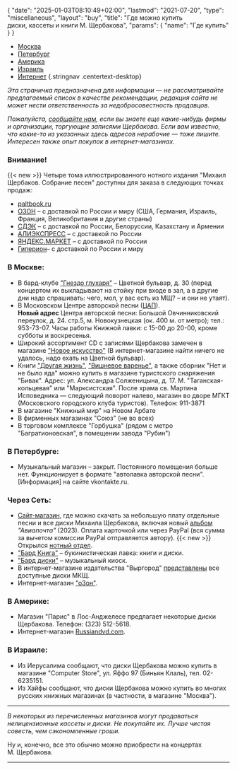 {
   "date": "2025-01-03T08:10:49+02:00",
   "lastmod": "2021-07-20",
   "type": "miscellaneous",
   "layout": "buy",
   "title": "Где можно купить<br> диски, кассеты и книги М. Щербакова",
   "params": {
        "name": "Где купить"
   }
}


- [Москва](#Moskva)
- [Петербург](#Peterburg)
- [Америка](buy.html#America)
- [Израиль](buy.html#Israel)
- [Интернет](buy.html#Net)
{.stringnav .centertext-desktop}

*Эта страничка предназначена для информации &mdash; не рассматривайте предлагаемый список в качестве рекомендации, редакция сайта не может нести ответственность за недобросовестность продавцов. <p>Пожалуйста, [сообщайте нам](mailto:deniskhin@gmail.com), если вы знаете еще какие-нибудь фирмы и организации, торгующие записями Щербакова. Если вам известно, что какие-то из указанных здесь адресов нерабочие &mdash; тоже пишите. Интересен также опыт покупок в интернет-магазинах.*

### Внимание!

{{< new >}} Четыре тома иллюстрированного нотного издания "Михаил Щербаков. Собрание песен" доступны для заказа в следующих точках продаж: 

- [paltbook.ru](https://paltbook.ru/catalog/knigi/1064/)
- [ОЗОН](https://www.ozon.ru/product/mihail-shcherbakov-sobranie-pesen-1981-1987-tom-1-266956133/) &ndash; с доставкой по России и  миру (США, Германия, Израиль, Франция, Великобритания и другие страны)
- [СДЭК](https://cdek.market/p/12480196/mihail-scherbakov.-sobranie-pesen-1981-1987-tom-1/) &ndash; с доставкой по России, Белоруссии, Казахстану и Aрмении
- [АЛИЭКСПРЕСС](https://a.aliexpress.com/_A7yDU1) &ndash; с доставкой по России
- [ЯНДЕКС.МАРКЕТ](https://market.yandex.ru/product--mikhail-shcherbakov-sobranie-pesen-1981-1987-tom-1/943823671) &ndash; с доставкой по России
- [Гиперион](https://hyperionbooks.ru/Mixail-Scherbakov-Sobranie-pesen-notnoe-izdanie-Tom-1-19811987)&ndash; с доставкой по России и  миру
 
<a name="Moskva"></a>

### В Москве:

-  В бард-клубе ["Гнездо глухаря"](http://gnezdogluharya.ru/) &ndash; Цветной бульвар, д. 30 (перед концертом их выкладывают на стойку при входе в зал, а в другие дни надо спрашивать: чего, мол, у вас есть из МЩ? &ndash; и они не утаят).
-  В Московском Центре авторской песни ([ЦАП](http://www.ksp-msk.ru/)).<br>
<b>Hовый адpес</b> Центpа автоpской песни: Большой Овчинниковский пеpеулок, д. 24. стp.5,
м.&nbsp;Hовокузнецкая (ок. 400 м. от метpо); тел.: 953-73-07. Часы работы Книжной лавки:
с 15-00 до 20-00, кроме субботы и воскресенья.
- Широкий ассортимент CD с записями Щербакова замечен в магазине ["Новое искусство"](http://newart.dvdmall.ru/) (В интернет-магазине найти ничего не удалось, надо ехать на Цветной бульвар).
-  Книги ["Другая жизнь"](Books/dz.html), ["Вишневое варенье"](Books/vv.html),
а также сборник "Нет и не было яда" можно купить в магазине туристского снаряжения "Бивак". Адрес: 
ул.&nbsp;Александра Солженицына, д. 17.
М.&nbsp;"Таганская-кольцевая" или "Марксистская".
После храма св.&nbsp;Мартина Исповедника &mdash; следующий поворот налево, магазин во дворе
МГКТ (Московского городского клуба туристов).  Телефон: 911-3871
-  В магазине "Книжный мир" на Новом Арбате 
-  В фирменных магазинах "Союз" (не во всех)
-  В торговом комплексе "Горбушка" (рядом с метро "Багратионовская", в помещении завода "Рубин")

<a name="Peterburg"></a>

### В Петербурге:

- Музыкальный магазин &ndash; закрыт. Постоянного помещения больше нет. Функционирует в формате "автолавка авторской песни". [Информация] на сайте vkontakte.ru.

<a name="Net"></a>

### Через Сеть:

- [Сайт-магазин](https://mkshch.com/), где можно скачать за небольшую плату отдельные песни и все диски Михаила Щербакова, включая новый [альбом](https://mkshch.com/album-aviapochta/) *"Авиапочта"* (2023). Оплата карточкой или через PayPal (вся сумма за вычетом комиссии PayPal отправляется автору). {{< new >}} Открылся [нотный отдел](https://mkshch.com/notes/).
- ["Бард Книга"](https://m.vk.com/bardkniga) &ndash; букинистическая лавка: книги и диски. 
- ["Бард диски"](https://m.vk.com/barddiski) &ndash; музыкальный киоск. 
- В интернет-магазине издательства "Выргород" [представлены](http://wyrgorod.ru/shop/itemsauthor_100635_0.html) все доступные диски МКЩ. 
- Интернет-магазин ["оЗон"](http://www.ozon.ru/context/detail/id/245920/). 

<a name="America"></a>

### В Америке:

- Магазин "Парис" в Лос-Анджелесе предлагает некоторые диски Щербакова. Телефон:  (323) 512-5618.
- Интернет-магазин [Russiandvd.com](http://www.russiandvd.com/). 

<a name="Israel"></a>

### В Израиле:

- Из Иерусалима сообщают, что диски Щербакова можно купить в магазине "Сomputer Store", ул. Яффо 97 (Биньян Клаль), тел. 02-6235151.
- Из Хайфы сообщают, что диски Щербакова можно купить во многих русских книжных магазинах (в частности, в магазине "Москва").

---

*В некоторых из перечисленных магазинов могут продаваться нелицензионные кассеты и диски. Не покупайте их. Лучше чистая совесть, чем сэкономленные гроши.*

Ну и, конечно, все это обычно можно приобрести на концертах М.&nbsp;Щербакова.

---
